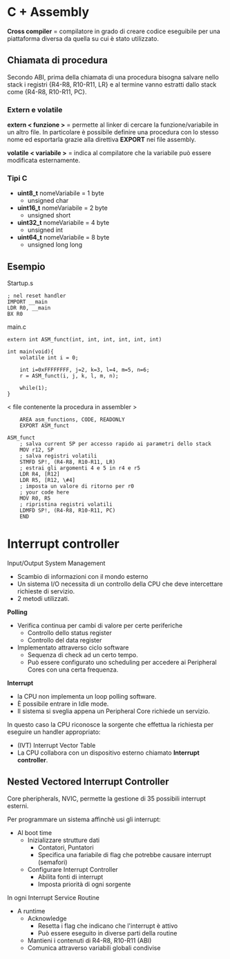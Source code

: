 # C + Assembly
**Cross compiler** = compilatore in grado di creare codice eseguibile per una piattaforma diversa da quella su cui è stato utilizzato.

## Chiamata di procedura
Secondo ABI, prima della chiamata di una procedura bisogna salvare nello stack i registri {R4-R8, R10-R11, LR} e al termine vanno estratti dallo stack come {R4-R8, R10-R11, PC}.

### Extern e volatile
**extern < funzione >** = permette al linker di cercare la funzione/variabile in un altro file. In particolare è possibile definire una procedura con lo stesso nome ed esportarla grazie alla direttiva **EXPORT** nei file assembly.

**volatile < variabile >** = indica al compilatore che la variabile può essere modificata esternamente.

### Tipi C
- **uint8_t** nomeVariabile = 1 byte
	- unsigned char
- **uint16_t** nomeVariabile = 2 byte
	- unsigned short
- **uint32_t** nomeVariabile = 4 byte
	- unsigned int
- **uint64_t** nomeVariabile = 8 byte
	- unsigned long long

## Esempio
Startup.s
``` 
; nel reset handler
IMPORT __main
LDR R0, __main
BX R0
```

main.c
``` 
extern int ASM_funct(int, int, int, int, int, int)

int main(void){
	volatile int i = 0;
	
	int i=0xFFFFFFFF, j=2, k=3, l=4, m=5, n=6;
	r = ASM_funct(i, j, k, l, m, n);
	
	while(1);
}
```

< file contenente la procedura in assembler >
``` 
	AREA asm_functions, CODE, READONLY
	EXPORT ASM_funct

ASM_funct
	; salva current SP per accesso rapido ai parametri dello stack
	MOV r12, SP
	; salva registri volatili
	STMFD SP!, (R4-R8, R10-R11, LR)
	; estrai gli argomenti 4 e 5 in r4 e r5
	LDR R4, [R12]
	LDR R5, [R12, \#4]
	; imposta un valore di ritorno per r0
	; your code here
	MOV R0, R5
	; ripristina registri volatili
	LDMFD SP!, (R4-R8, R10-R11, PC)
	END
```

# Interrupt controller
Input/Output System Management
- Scambio di informazioni con il mondo esterno
- Un sistema I/O necessita di un controllo della CPU che deve intercettare richieste di servizio.
- 2 metodi utilizzati.

**Polling**
- Verifica continua per cambi di valore per certe periferiche
	- Controllo dello status register
	- Controllo del data register
- Implementato attraverso ciclo software
	- Sequenza di check ad un certo tempo.
	- Può essere configurato uno scheduling per accedere ai Peripheral Cores con una certa frequenza.

**Interrupt**
- la CPU non implementa un loop polling software.
- È possibile entrare in Idle mode.
- Il sistema si sveglia appena un Peripheral Core richiede un servizio.

In questo caso la CPU riconosce la sorgente che effettua la richiesta per eseguire un handler appropriato:
- (IVT) Interrupt Vector Table
- La CPU collabora con un dispositivo esterno chiamato **Interrupt controller**.

## Nested Vectored Interrupt Controller
Core pheripherals, NVIC, permette la gestione di 35 possibili interrupt esterni.

Per programmare un sistema affinchè usi gli interrupt:
- Al boot time
	- Inizializzare strutture dati
		- Contatori, Puntatori
		- Specifica una fariabile di flag che potrebbe causare interrupt (semafori)
	- Configurare Interrupt Controller
		- Abilita fonti di interrupt
		- Imposta priorità di ogni sorgente

In ogni Interrupt Service Routine
- A runtime
	- Acknowledge
		- Resetta i flag che indicano che l'interrupt è attivo
		- Può essere eseguito in diverse parti della routine
	- Mantieni i contenuti di R4-R8, R10-R11 (ABI)
	- Comunica attraverso variabili globali condivise